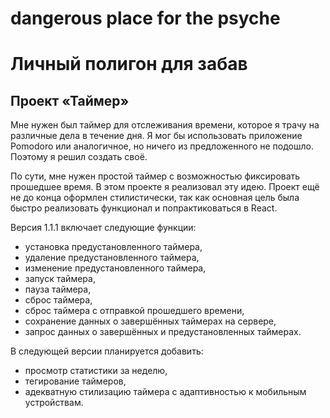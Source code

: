 # dangerous place for the psyche

# Личный полигон для забав

## Проект «Таймер»

Мне нужен был таймер для отслеживания времени, которое я трачу на различные дела в течение дня. Я мог бы использовать приложение Pomodoro или аналогичное, но ничего из предложенного не подошло. Поэтому я решил создать своё.

По сути, мне нужен простой таймер с возможностью фиксировать прошедшее время. В этом проекте я реализовал эту идею. Проект ещё не до конца оформлен стилистически, так как основная цель была быстро реализовать функционал и попрактиковаться в React. 

Версия 1.1.1 включает следующие функции:
- установка предустановленного таймера,
- удаление предустановленного таймера,
- изменение предустановленного таймера,
- запуск таймера,
- пауза таймера,
- сброс таймера,
- сброс таймера с отправкой прошедшего времени,
- сохранение данных о завершённых таймерах на сервере,
- запрос данных о завершённых и предустановленных таймерах.

В следующей версии планируется добавить:
- просмотр статистики за неделю,
- тегирование таймеров,
- адекватную стилизацию таймера с адаптивностью к мобильным устройствам.
